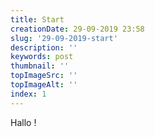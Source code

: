 ```yaml
---
title: Start
creationDate: 29-09-2019 23:58
slug: '29-09-2019-start'
description: ''
keywords: post
thumbnail: ''
topImageSrc: ''
topImageAlt: ''
index: 1
---
```


Hallo !

